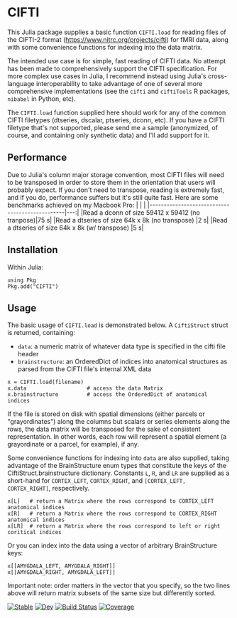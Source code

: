 # CIFTI

This Julia package supplies a basic function `CIFTI.load` for reading files of the CIFTI-2 format (https://www.nitrc.org/projects/cifti) for fMRI data, along with some convenience functions for indexing into the data matrix.

The intended use case is for simple, fast reading of CIFTI data. No attempt has been made to comprehensively support the CIFTI specification. For more complex use cases in Julia, I recommend instead using Julia's cross-language interoperability to take advantage of one of several more comprehensive implementations (see the `cifti` and `ciftiTools` R packages, `nibabel` in Python, etc).

The `CIFTI.load` function supplied here should work for any of the common CIFTI filetypes (dtseries, dscalar, ptseries, dconn, etc). If you have a CIFTI filetype that's not supported, please send me a sample (anonymized, of course, and containing only synthetic data) and I'll add support for it.

## Performance
Due to Julia's column major storage convention, most CIFTI files will need to be transposed in order to store them in the orientation that users will probably expect. If you don't need to transpose, reading is extremely fast, and if you do, performance suffers but it's still quite fast. Here are some benchmarks achieved on my Macbook Pro:
|                                                |    |
|------------------------------------------------|---:|
|Read a dconn of size 59412 x 59412 (no tranpose)|75 s|
|Read a dtseries of size 64k x 8k (no transpose) |2 s|
|Read a dtseries of size 64k x 8k (w/ transpose) |5 s|

## Installation
Within Julia:
```
using Pkg
Pkg.add("CIFTI")
```

## Usage
The basic usage of `CIFTI.load` is demonstrated below. A `CiftiStruct` struct is returned, containing:
- `data`: a numeric matrix of whatever data type is specified in the cifti file header
- `brainstructure`: an OrderedDict of indices into anatomical structures as parsed from the CIFTI file's internal XML data

```
x = CIFTI.load(filename)
x.data                   # access the data Matrix
x.brainstructure         # access the OrderedDict of anatomical indices
```

If the file is stored on disk with spatial dimensions (either parcels or "grayordinates") along the columns but scalars or series elements along the rows, the data matrix will be transposed for the sake of consistent representation. In other words, each row will represent a spatial element (a grayordinate or a parcel, for example), if any.

Some convenience functions for indexing into `data` are also supplied, taking advantage of the BrainStructure enum types that constitute the keys of the CiftiStruct.brainstructure dictionary. Constants `L`, `R`, and `LR` are supplied as a short-hand for `CORTEX_LEFT`, `CORTEX_RIGHT`, and `[CORTEX_LEFT, CORTEX_RIGHT]`, respectively.

```
x[L]   # return a Matrix where the rows correspond to CORTEX_LEFT anatomical indices
x[R]   # return a Matrix where the rows correspond to CORTEX_RIGHT anatomical indices
x[LR]  # return a Matrix where the rows correspond to left or right coritical indices
```

Or you can index into the data using a vector of arbitrary BrainStructure keys:
```
x[[AMYGDALA_LEFT, AMYGDALA_RIGHT]]
x[[AMYGDALA_RIGHT, AMYGDALA_LEFT]]
```
Important note: order matters in the vector that you specify, so the two lines above will return matrix subsets of the same size but differently sorted.

[![Stable](https://img.shields.io/badge/docs-stable-blue.svg)](https://myersm0.github.io/CIFTI.jl/stable/)
[![Dev](https://img.shields.io/badge/docs-dev-blue.svg)](https://myersm0.github.io/CIFTI.jl/dev/)
[![Build Status](https://github.com/myersm0/CIFTI.jl/actions/workflows/CI.yml/badge.svg?branch=main)](https://github.com/myersm0/CIFTI.jl/actions/workflows/CI.yml?query=branch%3Amain)
[![Coverage](https://codecov.io/gh/myersm0/CIFTI.jl/branch/main/graph/badge.svg)](https://codecov.io/gh/myersm0/CIFTI.jl)
